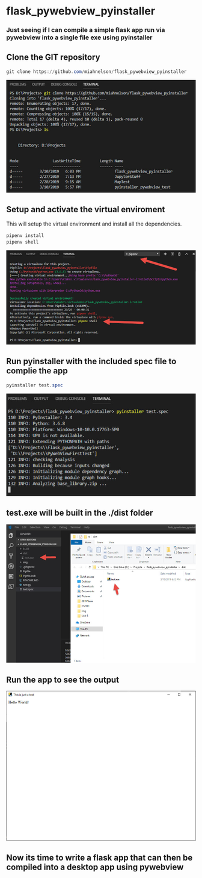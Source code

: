 # flask_pywebview_pyinstaller
### Just seeing if I can compile a simple flask app run via pywebview into a single file exe using pyinstaller

## Clone the GIT repository

```powershell
git clone https://github.com/miahnelson/flask_pywebview_pyinstaller
```
![alt text](./img/git_clone.jpg?style=centerme)

## Setup and activate the virtual enviroment
This will setup the virtual environment and install all the dependencies. 
```powershell
pipenv install
pipenv shell
```
![alt text](./img/pipenv_install.jpg?style=centerme)


## Run pyinstaller with the included spec file to complie the app
```powershell
pyinstaller test.spec
```
![alt text](./img/pyinstaller_test.jpg?style=centerme)

## test.exe will be built in the ./dist folder

![alt text](./img/Built.jpg?style=centerme)

## Run the app to see the output

![alt text](./img/App.jpg?style=centerme)

## Now its time to write a flask app that can then be compiled into a desktop app using pywebview

